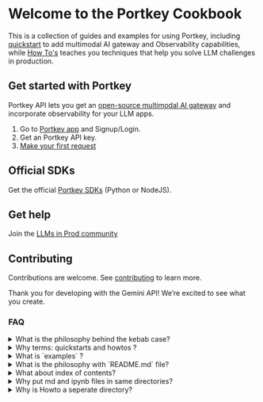 # Welcome to the Portkey Cookbook

This is a collection of guides and examples for using Portkey, including [quickstart](./quickstarts/) to add multimodal AI gateway and Observability capabilities, while [How To&#39;s](./howtos/) teaches you techniques that help you solve LLM challenges in production.

## Get started with Portkey

Portkey API lets you get an [open-source multimodal AI gateway](https://github.com/Portkey-AI/gateway) and incorporate observability for your LLM apps.

1. Go to [Portkey app](https://portkey.ai/) and Signup/Login.
2. Get an Portkey API key.
3. [Make your first request](./quickstarts/first-request.md)

## Official SDKs

Get the official [Portkey SDKs](https://portkey.ai/docs/api-reference/portkey-sdk-client#install-the-portkey-sdk) (Python or NodeJS).

## Get help

Join the [LLMs in Prod community](https://www.portkey.ai/community)

## Contributing

Contributions are welcome. See [contributing](./CONTRIBUTING.md) to learn more.

Thank you for developing with the Gemini API! We’re excited to see what you create.

### FAQ

<details>

<summary>What is the philosophy behind the kebab case?</summary>

If the github repository is threaded like a place for good resources, then it's like a good book that users will use for bookmarking or read through URLs. The `kebab-casing` does not cause any issues for URLs representation, and is very intuitive just like a a piece of blog or tutorial.

</details>

<details>

<summary>Why terms: quickstarts and howtos ? </summary>

The usage of terms like `reliability` or `managing-prompts` come-off as value driven to readers, but they

- limited in the list of articles they hold
- need to be changed, when product or messaging changes

Another option, the usage of terms like `ai-gateway`, `observability`, `product`:

- These are chosen to adhere to how documentation is structred
- Documentation overhaul is very rare. Hence usually someone who is comfortable with docs will find this intuitive.

In the current case:

- the terms `quickstarts`, `howto`, `examples` are the part of learning journey.
- they are not closely-knit with `use-cases`, `product features` or `value` that may change in the future.
- they are extensible - quickstarts, or howtos maybe increasing or can be further sub-foldered

</details>

<details>

<summary> What is `examples` ? </summary>

The `examples` folder:

- allows makes it open ended to add any topic to it.
- when have flexibility to wait untile we find patterns, we can create a new category or move to `quickstarts` or `howto` or something new.

</details>

<details>

<summary> What is the philosophy with `README.md` file? </summary>

- When someone discovers a page on a website the messaging of value and what they can do with it takes precedence.
- When someone discovers github page, makes sure they get what it is in shortest realest possible and take them to sign up or set up. This will have them get involved real quick.

</details>

<details>

<summary> What about index of contents? </summary>

An index of contents can be treated optional, if we expect as fewer and non-frequent changes to the filenames or titles of the existing articles on the repo.

For example, consider "set up fallbacks form openai to azure-openai" or "prevent unncessary llm requests" articles. They go into `howtos` or `quickstarts` or `examples` in terms of folders. But with an index on readme, we can take the flexiblity of introducing a table, list, tags and put them into desired labels such as `end to end apps` or `demo` or `ai-gateway` or `reliablity` - since we can always update the README without impacting the URLs or broken links.

</details>

<details>

<summary> Why put md and ipynb files in same directories? </summary>

Well the altenative is have Python and NodeJS directories. The assumption with which an reader would be discovering

</details>

<details>

<summary> Why is Howto a seperate directory? </summary>

- Some articles exist with numbered subtitles, they set a target and blaze through 5 steps to reach a goal.
  - This is perfect for containing "HowTo", infact I specifically would like to name it "cookbook" but the github repo itself is called "portkey-cookbook"
- Some articles have a space to exist, consider this [101](./howtos/101-portkey-gateway-configs.md) for example. They don't have a goal such as "how to implement cache, here are 6 steps", they broaden the existing usage to accomplish more.
  - I see an opportunity for this category to expand: things such as 101 to use prompt variables in prompt library, several ways to access LLMs without Virtual Keys and only with OpenAI SDK + REST APIs
  - This is not a good place to put an "HowTo", but not irrelavant too.So OK to place it there.

</details>
